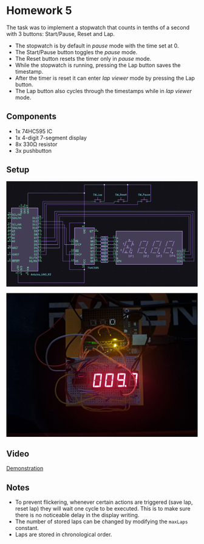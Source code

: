 # Homework 5

The task was to implement a stopwatch that counts in tenths of a second with 3 buttons: Start/Pause, Reset and Lap.

* The stopwatch is by default in *pause* mode with the time set at 0.
* The Start/Pause button toggles the *pause* mode.
* The Reset button resets the timer only in *pause* mode.
* While the stopwatch is running, pressing the Lap button saves the timestamp.
* After the timer is reset it can enter *lap viewer* mode by pressing the Lap button.
* The Lap button also cycles through the timestamps while in *lap viewer* mode.

## Components

* 1x 74HC595 IC
* 1x 4-digit 7-segment display
* 8x 330Ω resistor
* 3x pushbutton

## Setup

![schematic of my setup](/Homework_05/schematic.png)

![picture of my setup](/Homework_05/setup.jpg)

## Video

[Demonstration](https://youtu.be/tpJcqW-vfzU)

## Notes
* To prevent flickering, whenever certain actions are triggered (save lap, reset lap) they will wait one cycle to be executed. This is to make sure there is no noticeable delay in the display writing.
* The number of stored laps can be changed by modifying the `maxLaps` constant.
* Laps are stored in chronological order.
